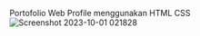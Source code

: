 Portofolio Web Profile menggunakan HTML CSS
![Screenshot 2023-10-01 021828](https://github.com/sonabahoo25/webprofile_sona/assets/117624713/44af2cb6-05f8-4fc2-8db0-5f13940729f4)
